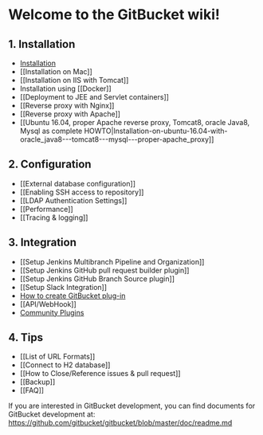 Welcome to the GitBucket wiki!
====

## 1. Installation

 * [Installation](https://github.com/gitbucket/gitbucket#installation)
 * [[Installation on Mac]]
 * [[Installation on IIS with Tomcat]]
 * Installation using [[Docker]]
 * [[Deployment to JEE and Servlet containers]]
 * [[Reverse proxy with Nginx]]
 * [[Reverse proxy with Apache]]
 * [[Ubuntu 16.04, proper Apache reverse proxy, Tomcat8, oracle Java8, Mysql as complete HOWTO|Installation-on-ubuntu-16.04-with-oracle_java8---tomcat8---mysql---proper-apache_proxy]]
 

## 2. Configuration

 * [[External database configuration]]
 * [[Enabling SSH access to repository]]
 * [[LDAP Authentication Settings]]
 * [[Performance]]
 * [[Tracing & logging]]

## 3. Integration

 * [[Setup Jenkins Multibranch Pipeline and Organization]]
 * [[Setup Jenkins GitHub pull request builder plugin]]
 * [[Setup Jenkins GitHub Branch Source plugin]]
 * [[Setup Slack Integration]]
 * [How to create GitBucket plug-in](https://gitbucket.github.io/gitbucket-news/gitbucket/2015/06/29/how-to-create-plugin.html)
 * [[API/WebHook]]
 * [Community Plugins](http://gitbucket-plugins.github.io/)

## 4. Tips

 * [[List of URL Formats]]
 * [[Connect to H2 database]]
 * [[How to Close/Reference issues & pull request]]
 * [[Backup]]
 * [[FAQ]]

If you are interested in GitBucket development, you can find documents for GitBucket development at: https://github.com/gitbucket/gitbucket/blob/master/doc/readme.md